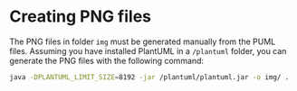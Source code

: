 # Creating PNG files

The PNG files in folder `img` must be generated manually from the PUML files. Assuming you have installed PlantUML in a `/plantuml` folder, you can generate the PNG files with the following command:

```bash
java -DPLANTUML_LIMIT_SIZE=8192 -jar /plantuml/plantuml.jar -o img/ .
```
